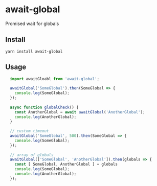 # await-global
Promised wait for globals

## Install
`yarn install await-global`

## Usage
```javascript
  import awaitGloabl from 'await-global';
  
  awaitGlobal('SomeGlobal').then(SomeGlobal => {
    console.log(SomeGlobal);
  });
  
  async function globalCheck() {
    const AnotherGlobal = await awaitGlobal('AnotherGlobal');
    console.log(AnotherGlobal);
  }
  
  // custom timeout
  awaitGlobal('SomeGlobal', 500).then(SomeGlobal => {
    console.log(SomeGlobal);
  });
  
  // array of globals
  awaitGlobal(['SomeGlobal', 'AnotherGlobal']).then(globals => {
    const [ SomeGlobal, AnotherGlobal ] = globals
    console.log(SomeGlobal);
    console.log(AnotherGlobal);
  });
```
